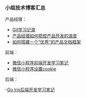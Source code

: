 ### 小组技术博客汇总

产品经理：

- [Git学习记录](<https://blog.csdn.net/wyxwyx469410930/article/details/82826608>)
- [产品经理如何把控产品开发的进度](<https://wyxwyx46941930.github.io/2019/06/24/%E4%BA%A7%E5%93%81%E7%BB%8F%E7%90%86%E5%A6%82%E4%BD%95%E6%8A%8A%E6%8E%A7%E4%BA%A7%E5%93%81%E5%BC%80%E5%8F%91%E7%9A%84%E8%BF%9B%E5%BA%A6/>)
- [如何搭建一个“优秀”的产品文档框架](<https://wyxwyx46941930.github.io/2019/06/24/%E4%BA%A7%E5%93%81%E6%96%87%E6%A1%A3%E6%A1%86%E6%9E%B6/>)

前端：

- [微信小程序前端开发学习笔记](<https://blog.csdn.net/hellowangld/article/details/93369214?tdsourcetag=s_pctim_aiomsg>)
- [微信小程序设置cookie](<https://blog.csdn.net/qq_36289733/article/details/93652562?tdsourcetag=s_pctim_aiomsg>)

后端：

-[Go Iris后端开发学习笔记](<https://github.com/XXXXIEHF/SWSAD/blob/master/report/%E6%8A%80%E6%9C%AF%E4%B8%8E%E5%B7%A5%E4%BD%9C%E6%8A%A5%E5%91%8A-%E5%90%8E%E7%AB%AF.md>)
